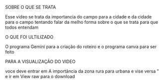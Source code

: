 SOBRE O QUE SE TRATA

Esse video se trata da importancia do campo para a cidade e da cidade para o campo
tentando falar da melho forma sobre o que se trata para que todos entendam

O QUE FOI ULTILIZADO

O programa Gemini para a criação do roteiro
e o programa canva para ser feito

PARA A VISUALIZAÇÃO DO VIDEO

voce deve entrar em A importância da zona rura para urbana e vise versa " e ir em View raw para o download

